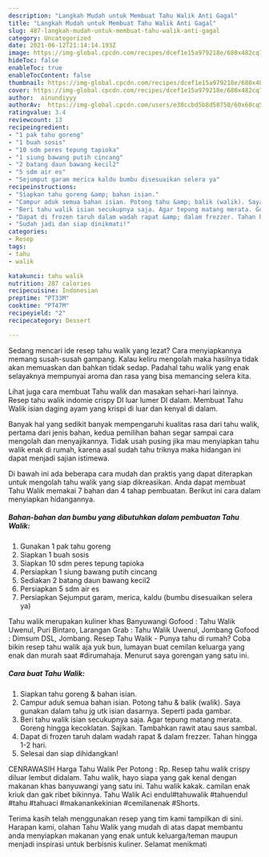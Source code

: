```yaml
---
description: "Langkah Mudah untuk Membuat Tahu Walik Anti Gagal"
title: "Langkah Mudah untuk Membuat Tahu Walik Anti Gagal"
slug: 487-langkah-mudah-untuk-membuat-tahu-walik-anti-gagal
category: Uncategorized
date: 2021-06-12T21:14:14.193Z
image: https://img-global.cpcdn.com/recipes/dcef1e15a979218e/680x482cq70/tahu-walik-foto-resep-utama.jpg
hideToc: false
enableToc: true
enableTocContent: false
thumbnail: https://img-global.cpcdn.com/recipes/dcef1e15a979218e/680x482cq70/tahu-walik-foto-resep-utama.jpg
cover: https://img-global.cpcdn.com/recipes/dcef1e15a979218e/680x482cq70/tahu-walik-foto-resep-utama.jpg
author:  ainundiyyy
authorAv:  https://img-global.cpcdn.com/users/e38ccbd5b8d58750/60x60cq50/avatar.jpg
ratingvalue: 3.4
reviewcount: 13
recipeingredient:
- "1 pak tahu goreng"
- "1 buah sosis"
- "10 sdm peres tepung tapioka"
- "1 siung bawang putih cincang"
- "2 batang daun bawang kecil2"
- "5 sdm air es"
- "Sejumput garam merica kaldu bumbu disesuaikan selera ya"
recipeinstructions:
- "Siapkan tahu goreng &amp; bahan isian."
- "Campur aduk semua bahan isian. Potong tahu &amp; balik (walik). Saya gunakan dalam tahu jg utk isian dasarnya. Seperti pada gambar."
- "Beri tahu walik isian secukupnya saja. Agar tepung matang merata. Goreng hingga kecoklatan. Sajikan. Tambahkan rawit atau saus sambal."
- "Dapat di frozen taruh dalam wadah rapat &amp; dalam frezzer. Tahan hingga 1-2 hari."
- "Sudah jadi dan siap dinikmati!"
categories:
- Resep
tags:
- tahu
- walik

katakunci: tahu walik 
nutrition: 287 calories
recipecuisine: Indonesian
preptime: "PT33M"
cooktime: "PT47M"
recipeyield: "2"
recipecategory: Dessert

---
```



Sedang mencari ide resep tahu walik yang lezat? Cara menyiapkannya memang susah-susah gampang. Kalau keliru mengolah maka hasilnya tidak akan memuaskan dan bahkan tidak sedap. Padahal tahu walik yang enak selayaknya mempunyai aroma dan rasa yang bisa memancing selera kita.


Lihat juga cara membuat Tahu walik dan masakan sehari-hari lainnya. Resep tahu walik indomie crispy DI luar lumer DI dalam. Membuat Tahu Walik isian daging ayam yang krispi di luar dan kenyal di dalam.

Banyak hal yang sedikit banyak mempengaruhi kualitas rasa dari tahu walik, pertama dari jenis bahan, kedua pemilihan bahan segar sampai cara mengolah dan menyajikannya. Tidak usah pusing jika mau menyiapkan tahu walik enak di rumah, karena asal sudah tahu triknya maka hidangan ini dapat menjadi sajian istimewa.


Di bawah ini ada beberapa cara mudah dan praktis yang dapat diterapkan untuk mengolah tahu walik yang siap dikreasikan. Anda dapat membuat Tahu Walik memakai 7 bahan dan 4 tahap pembuatan. Berikut ini cara dalam menyiapkan hidangannya.

<!--inarticleads1-->

##### Bahan-bahan dan bumbu yang dibutuhkan dalam pembuatan Tahu Walik:

1. Gunakan 1 pak tahu goreng
1. Siapkan 1 buah sosis
1. Siapkan 10 sdm peres tepung tapioka
1. Persiapkan 1 siung bawang putih cincang
1. Sediakan 2 batang daun bawang kecil2
1. Persiapkan 5 sdm air es
1. Persiapkan Sejumput garam, merica, kaldu (bumbu disesuaikan selera ya)


Tahu walik merupakan kuliner khas Banyuwangi Gofood : Tahu Walik Uwenul, Puri Bintaro, Larangan Grab : Tahu Walik Uwenul, Jombang Gofood : Dimsum DSL, Jombang. Resep Tahu Walik - Punya tahu di rumah? Coba bikin resep tahu walik aja yuk bun, lumayan buat cemilan keluarga yang enak dan murah saat #dirumahaja. Menurut saya gorengan yang satu ini. 

<!--inarticleads2-->

##### Cara buat Tahu Walik:

1. Siapkan tahu goreng &amp; bahan isian.
1. Campur aduk semua bahan isian. Potong tahu &amp; balik (walik). Saya gunakan dalam tahu jg utk isian dasarnya. Seperti pada gambar.
1. Beri tahu walik isian secukupnya saja. Agar tepung matang merata. Goreng hingga kecoklatan. Sajikan. Tambahkan rawit atau saus sambal.
1. Dapat di frozen taruh dalam wadah rapat &amp; dalam frezzer. Tahan hingga 1-2 hari.
1. Selesai dan siap dihidangkan!

CENRAWASIH Harga Tahu Walik Per Potong : Rp. Resep tahu walik crispy diluar lembut didalam. Tahu walik, hayo siapa yang gak kenal dengan makanan khas banyuwangi yang satu ini. Tahu walik kakak. camilan enak kriuk dan gak ribet bikinnya. Tahu Walik Aci endul#tahuwalik #tahuendul #tahu #tahuaci #makanankekinian #cemilanenak #Shorts. 

Terima kasih telah menggunakan resep yang tim kami tampilkan di sini. Harapan kami, olahan Tahu Walik yang mudah di atas dapat membantu anda menyiapkan makanan yang enak untuk keluarga/teman maupun menjadi inspirasi untuk berbisnis kuliner. Selamat menikmati

